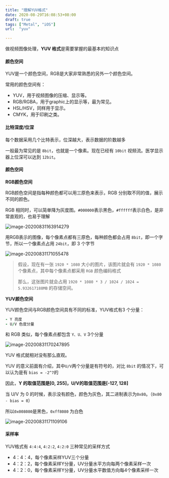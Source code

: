 ```yaml
---
title: "理解YUV格式"
date: 2020-08-29T16:08:53+08:00
draft: true
tags: ["Metal", "iOS"]
url:  "yuv"

---
```


做视频图像处理，**YUV 格式**是需要掌握的最基本的知识点

#### 颜色空间

YUV是一个颜色空间，RGB是大家非常熟悉的另外一个颜色空间。

常用的颜色空间有：

- YUV，用于视频图像的压缩、显示等。
- RGB/RGBA，用于graphic上的显示等，最为常见。
- HSL/HSV，同样用于显示。
- CMYK，用于印刷之类。

#### 比特深度/位深

每个数据采用几个比特表示，位深越大，表示数据的阶数越多

一般最为常见的是 `8bit`，也就是一个像素。现在已经有 `10bit` 视频流。医学显示器上位深可以达到 `12bit`。

#### 颜色空间

**RGB颜色空间**

RGB颜色空间是指每种颜色都可以用三原色来表示，RGB 分别取不同的值，展示不同的颜色。

RGB 相同时，可以简单降为灰度图。`#000000`表示黑色，`#ffffff`表示白色，是非常直观的，也易于理解

![image-20200831163914279](https://w-md.imzsy.design/image-20200831163914279.png)



用RGB表示的图像，每个像素点都有三原色，每种颜色都会占用 `8bit`，即一个字节，所以一个像素点占用 `24bit`，即 3 个字节

![image-20200831171055478](https://w-md.imzsy.design/image-20200831171055478.png)

> 假设，现在有一张 `1920 * 1080` 大小的图片，该图片就会有 `1920 * 1080` 个像素点，其中每个像素点都采用 `RGB` 颜色编码格式
>
> 那么，这张图片就会占用 `1920 * 1080 * 3 / 1024 / 1024 = 5.932617188MB` 的存储空间。



**YUV颜色空间**

YUV颜色空间与RGB颜色空间具有不同的标准，YUV格式有3 个分量：

```ruby
- Y 亮度
- U/V 色度分量
```

和 RGB 类似，每个像素点都包含 `Y、U、V` 3个分量

![image-20200831170247895](https://w-md.imzsy.design/image-20200831170247895.png)

YUV 格式就相对没有那么直观。

YUV 的意义前面有介绍，其中`U/V`两个分量是有符号的，对比 `8bit` 的情况下，可以认为是有 `bias = -2^7`的

因此，**Y 的取值范围是[0, 255]，U/V的取值范围是[-127, 128]**

当 U/V 为 0 的时候，表示没有颜色，颜色为灰色，其二进制表示为`0x80`。（`0x80 - bias = 0`）

所以`0x008080`是黑色，`0xff8080` 为白色

![image-20200831171109106](https://w-md.imzsy.design/image-20200831171109106.png)

#### 采样率

YUV格式有 `4:4:4`, `4:2:2`, `4:2:0` 三种常见的采样方式

- 4：4：4，每个像素采样YUV三个分量
- 4：2：2，每个像素采样Y分量，UV分量水平方向每两个像素采样一次
- 4：2：0，每个像素采样Y分量，UV分量水平数值方向每4个像素采样一次

